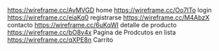 https://wireframe.cc/AyMVGD home
https://wireframe.cc/Oo7ITo login
https://wireframe.cc/eiaKq0 registrarse
https://wireframe.cc/M4AbzX contacto
https://wireframe.cc/6uKqWI detalle de producto
https://wireframe.cc/bO8v4x Pagina de Prodcutos en lista
https://wireframe.cc/qXPE8n Carrito
